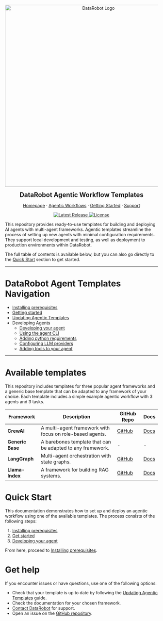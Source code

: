 <p align="center">
  <a href="https://github.com/datarobot-community/datarobot-agent-templates">
    <img src="docs/img/datarobot_logo.avif" width="600px" alt="DataRobot Logo"/>
  </a>
</p>
<p align="center">
    <span style="font-size: 1.5em; font-weight: bold; display: block;">DataRobot Agentic Workflow Templates</span>
</p>

<p align="center">
  <a href="https://datarobot.com">Homepage</a>
  ·
  <a href="https://docs.datarobot.com/en/docs/gen-ai/genai-agents/index.html">Agentic Workflows</a>
  ·
  <a href="/docs/getting-started.md">Getting Started</a>
  ·
  <a href="https://docs.datarobot.com/en/docs/get-started/troubleshooting/general-help.html">Support</a>
</p>

<p align="center">
  <a href="https://github.com/datarobot-community/datarobot-agent-templates/tags">
    <img src="https://img.shields.io/github/v/tag/datarobot-community/datarobot-agent-templates?label=version" alt="Latest Release">
  </a>
  <a href="/LICENSE">
    <img src="https://img.shields.io/github/license/datarobot-community/datarobot-agent-templates" alt="License">
  </a>
</p>

This repository provides ready-to-use templates for building and deploying AI agents with multi-agent frameworks.
Agentic templates streamline the process of setting up new agents with minimal configuration requirements.
They support local development and testing, as well as deployment to production environments within DataRobot.

The full table of contents is available below, but you can also go directly to the [Quick Start](#quick-start) section to get started.

---
# DataRobot Agent Templates Navigation
- [Installing prerequisites](/docs/getting-started-prerequisites.md)
- [Getting started](/docs/getting-started.md)
- [Updating Agentic Templates](/docs/getting-started-updating.md)
- Developing Agents
  - [Developing your agent](/docs/developing-agents.md)
  - [Using the agent CLI](/docs/developing-agents-cli.md)
  - [Adding python requirements](/docs/developing-agents-python-requirements.md)
  - [Configuring LLM providers](/docs/developing-agents-llm-providers.md)
  - [Adding tools to your agent](/docs/developing-agents-tools.md)
---

# Available templates

This repository includes templates for three popular agent frameworks and a generic base template that can be adapted to any framework of your choice.
Each template includes a simple example agentic workflow with 3 agents and 3 tasks.

| Framework        | Description                                                | GitHub Repo | Docs  |
|------------------|------------------------------------------------------------|-------------|-------|
| **CrewAI**       | A multi-agent framework with focus on role-based agents.   | [GitHub](https://github.com/crewAIInc/crewAI)       | [Docs](https://docs.crewai.com/)|
| **Generic Base** | A barebones template that can be adapted to any framework. | -           | -     |
| **LangGraph**    | Multi-agent orchestration with state graphs.               | [GitHub](https://github.com/langchain-ai/langgraph) | [Docs](https://langchain-ai.github.io/langgraph/concepts/why-langgraph/)|
| **Llama-Index**  | A framework for building RAG systems.                      | [GitHub](https://github.com/run-llama/llama_index)  | [Docs](https://gpt-index.readthedocs.io/en/latest/)|

# Quick Start

This documentation demonstrates how to set up and deploy an agentic workflow using one of the available templates.
The process consists of the following steps:

1. [Installing prerequisites](/docs/getting-started-prerequisites.md)
2. [Get started](/docs/getting-started.md)
3. [Developing your agent](/docs/developing-agents.md)

From here, proceed to [Installing prerequisites](/docs/getting-started-prerequisites.md).

# Get help

If you encounter issues or have questions, use one of the following options:
- Check that your template is up to date by following the [Updating Agentic Templates](/docs/getting-started-updating.md) guide.
- Check the documentation for your chosen framework.
- [Contact DataRobot](https://docs.datarobot.com/en/docs/get-started/troubleshooting/general-help.html) for support.
- Open an issue on the [GitHub repository](https://github.com/datarobot-community/datarobot-agent-templates).
